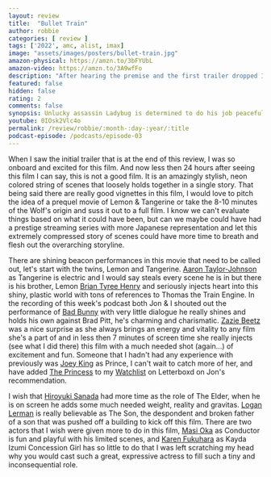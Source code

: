 ```yaml
---
layout: review
title:  "Bullet Train"
author: robbie
categories: [ review ]
tags: ['2022', amc, alist, imax]
image: "assets/images/posters/bullet-train.jpg"
amazon-physical: https://amzn.to/3bFYUbL
amazon-video: https://amzn.to/3A9wfFo
description: "After hearing the premise and the first trailer dropped I was all in and about 20 minutes into the film I was wondering how long this film was going to be.  There are lots of fun moments and great performances but overall it is lacking in any substance."
featured: false
hidden: false
rating: 2
comments: false
synopsis: Unlucky assassin Ladybug is determined to do his job peacefully after one too many gigs gone off the rails. Fate, however, may have other plans, as Ladybug's latest mission puts him on a collision course with lethal adversaries from around the globe—all with connected, yet conflicting, objectives—on the world's fastest train.
youtube: 0IOsk2Vlc4o
permalink: /review/robbie/:month-:day-:year/:title
podcast-episode: /podcasts/episode-03
---
```


When I saw the initial trailer that is at the end of this review, I was so onboard and excited for this film.  And now less then 24 hours after seeing this film I can say, this is not a good film.  It is an amazingly stylish, neon colored string of scenes that loosely holds together in a single story.  That being said there are really good vignettes in this film, I would love to pitch the idea of a prequel movie of Lemon & Tangerine or take the 8-10 minutes of the Wolf's origin and suss it out to a full film.  I know we can't evaluate things based on what it could have been, but can we maybe could have had a prestige streaming series with more Japanese representation and let this extremely compressed story of scenes could have more time to breath and flesh out the overarching storyline.

There are shining beacon performances in this movie that need to be called out, let's start with the twins, Lemon and Tangerine.  <a href="https://www.imdb.com/name/nm1093951/">Aaron Taylor-Johnson</a> as Tangerine is electric and I would say steals every scene he is in but there is his brother, Lemon <a href="https://www.imdb.com/name/nm3109964/">Brian Tyree Henry</a> and seriously injects heart into this shiny, plastic world with tons of references to Thomas the Train Engine.  In the recording of this week's podcast both Jon & I shouted out the performance of <a href="https://www.imdb.com/name/nm9559545/">Bad Bunny</a> with very little dialogue he really shines and holds his own against Brad Pitt, he's charming and charismatic.  <a href="https://www.imdb.com/name/nm5939164/">Zazie Beetz</a> was a nice surprise as she always brings an energy and vitality to any film she's a part of and in less then 7 minutes of screen time she really injects (see what I did there) this film with a much needed shot (again...) of excitement and fun.  Someone that I hadn't had any experience with previously was <a href="https://www.imdb.com/name/nm1428821/">Joey King</a> as Prince, I can't wait to catch more of her, and have added <a href="https://www.imdb.com/title/tt13406136/">The Princess</a> to my <a href="https://letterboxd.com/robbiethegeek/watchlist/">Watchlist</a> on Letterboxd on Jon's recommendation.

I wish that <a href="https://www.imdb.com/name/nm0760796/">Hiroyuki Sanada</a> had more time as the role of The Elder, when he is on screen he adds some much needed weight, reality and gravitas. <a href="https://www.imdb.com/name/nm0503567/">Logan Lerman</a> is really believable as The Son, the despondent and broken father of a son that was pushed off a building to kick off this film.  There are two actors that I wish were given more to do in this film, <a href="https://www.imdb.com/name/nm1199811/">Masi Oka</a> as Conductor is fun and playful with his limited scenes, and <a href="https://www.imdb.com/name/nm7232332/">Karen Fukuhara</a> as Kayda Izumi Concession Girl has so little to do that I was left scratching my head why you would cast such a great, expressive actress to fill such a tiny and inconsequential role.